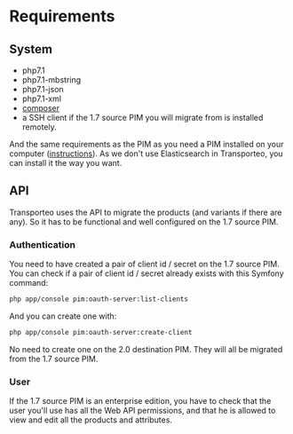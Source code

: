 # Requirements

## System

- php7.1
- php7.1-mbstring
- php7.1-json
- php7.1-xml
- [composer](https://getcomposer.org/download/)
- a SSH client if the 1.7 source PIM you will migrate from is installed remotely.

And the same requirements as the PIM as you need a PIM installed on your computer ([instructions](https://docs.akeneo.com/latest/install_pim/manual/system_requirements/system_requirements.html)).
As we don't use Elasticsearch in Transporteo, you can install it the way you want.

## API

Transporteo uses the API to migrate the products (and variants if there are any). So it has to be functional and well configured on the 1.7 source PIM.

### Authentication

You need to have created a pair of client id / secret on the 1.7 source PIM. You can check if a pair of client id / secret already exists with this Symfony command:

```bash
php app/console pim:oauth-server:list-clients
```

And you can create one with:

```bash
php app/console pim:oauth-server:create-client
```

No need to create one on the 2.0 destination PIM. They will all be migrated from the 1.7 source PIM.

### User

If the 1.7 source PIM is an enterprise edition, you have to check that the user you'll use has all the Web API permissions, and that he is allowed to view and edit all the products and attributes.
